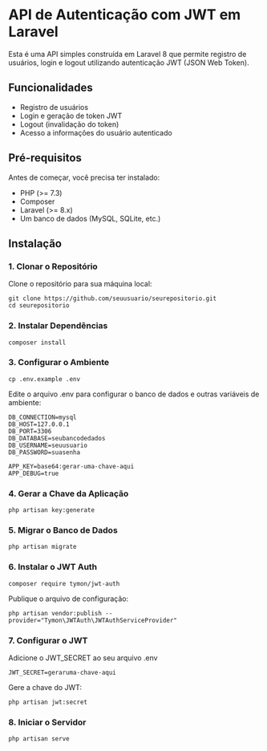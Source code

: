 # API de Autenticação com JWT em Laravel

Esta é uma API simples construída em Laravel 8 que permite registro de usuários, login e logout utilizando autenticação JWT (JSON Web Token).

## Funcionalidades

- Registro de usuários
- Login e geração de token JWT
- Logout (invalidação do token)
- Acesso a informações do usuário autenticado

## Pré-requisitos

Antes de começar, você precisa ter instalado:

- PHP (>= 7.3)
- Composer
- Laravel (>= 8.x)
- Um banco de dados (MySQL, SQLite, etc.)

## Instalação

### 1. Clonar o Repositório

Clone o repositório para sua máquina local:

```
git clone https://github.com/seuusuario/seurepositorio.git
cd seurepositorio
```

### 2. Instalar Dependências

```
composer install
```

### 3. Configurar o Ambiente

```
cp .env.example .env
```

Edite o arquivo .env para configurar o banco de dados e outras variáveis de ambiente:

```
DB_CONNECTION=mysql
DB_HOST=127.0.0.1
DB_PORT=3306
DB_DATABASE=seubancodedados
DB_USERNAME=seuusuario
DB_PASSWORD=suasenha

APP_KEY=base64:gerar-uma-chave-aqui
APP_DEBUG=true
```

### 4. Gerar a Chave da Aplicação

```
php artisan key:generate
```

### 5. Migrar o Banco de Dados

```
php artisan migrate
```

### 6. Instalar o JWT Auth

```
composer require tymon/jwt-auth
```

Publique o arquivo de configuração:

```
php artisan vendor:publish --provider="Tymon\JWTAuth\JWTAuthServiceProvider"
```

### 7. Configurar o JWT

Adicione o JWT_SECRET ao seu arquivo .env

```
JWT_SECRET=geraruma-chave-aqui
```

Gere a chave do JWT:

```
php artisan jwt:secret
```

### 8. Iniciar o Servidor

```
php artisan serve
```